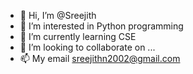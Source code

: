 - 👋 Hi, I’m @Sreejith
- 👀 I’m interested in Python programming
- 🌱 I’m currently learning CSE
- 💞️ I’m looking to collaborate on ...
- 📫 My email sreejithn2002@gmail.com

<!---
Sreejith2/Sreejith2 is a ✨ special ✨ repository because its `README.md` (this file) appears on your GitHub profile.
You can click the Preview link to take a look at your changes.
--->
